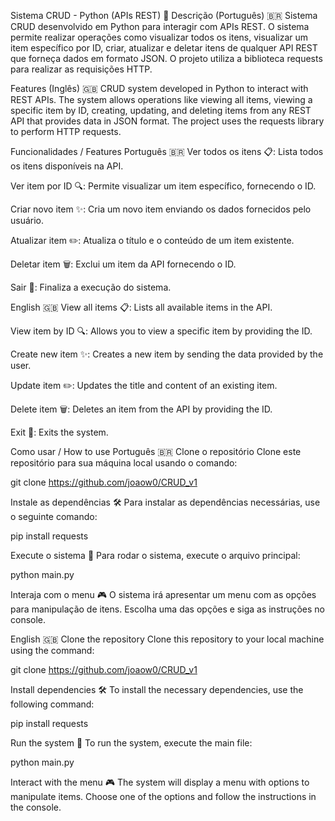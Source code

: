 Sistema CRUD - Python (APIs REST) 🚀
Descrição (Português) 🇧🇷
Sistema CRUD desenvolvido em Python para interagir com APIs REST. O sistema permite realizar operações como visualizar todos os itens, visualizar um item específico por ID, criar, atualizar e deletar itens de qualquer API REST que forneça dados em formato JSON. O projeto utiliza a biblioteca requests para realizar as requisições HTTP.

Features (Inglês) 🇬🇧
CRUD system developed in Python to interact with REST APIs. The system allows operations like viewing all items, viewing a specific item by ID, creating, updating, and deleting items from any REST API that provides data in JSON format. The project uses the requests library to perform HTTP requests.

Funcionalidades / Features
Português 🇧🇷
Ver todos os itens 📋: Lista todos os itens disponíveis na API.

Ver item por ID 🔍: Permite visualizar um item específico, fornecendo o ID.

Criar novo item ✨: Cria um novo item enviando os dados fornecidos pelo usuário.

Atualizar item ✏️: Atualiza o título e o conteúdo de um item existente.

Deletar item 🗑️: Exclui um item da API fornecendo o ID.

Sair 🚪: Finaliza a execução do sistema.


English 🇬🇧
View all items 📋: Lists all available items in the API.

View item by ID 🔍: Allows you to view a specific item by providing the ID.

Create new item ✨: Creates a new item by sending the data provided by the user.

Update item ✏️: Updates the title and content of an existing item.

Delete item 🗑️: Deletes an item from the API by providing the ID.

Exit 🚪: Exits the system.


Como usar / How to use
Português 🇧🇷
Clone o repositório
Clone este repositório para sua máquina local usando o comando:

git clone https://github.com/joaow0/CRUD_v1

Instale as dependências 🛠️
Para instalar as dependências necessárias, use o seguinte comando:

pip install requests

Execute o sistema 🚀 
Para rodar o sistema, execute o arquivo principal:

python main.py

Interaja com o menu 🎮 
O sistema irá apresentar um menu com as opções para manipulação de itens. Escolha uma das opções e siga as instruções no console.


English 🇬🇧
Clone the repository 
Clone this repository to your local machine using the command:

git clone https://github.com/joaow0/CRUD_v1

Install dependencies 🛠️ 
To install the necessary dependencies, use the following command:

pip install requests

Run the system 🚀
To run the system, execute the main file:

python main.py

Interact with the menu 🎮
The system will display a menu with options to manipulate items. Choose one of the options and follow the instructions in the console.


